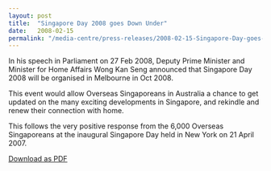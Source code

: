 ```yaml
---
layout: post
title:  "Singapore Day 2008 goes Down Under"
date:   2008-02-15
permalink: "/media-centre/press-releases/2008-02-15-Singapore-Day-goes-down-under!"
---
```


In his speech in Parliament on 27 Feb 2008, Deputy Prime Minister and Minister for Home Affairs Wong Kan Seng announced that Singapore Day 2008 will be organised in Melbourne in Oct 2008.

This event would allow Overseas Singaporeans in Australia a chance to get updated on the many exciting developments in Singapore, and rekindle and renew their connection with home.

This follows the very positive response from the 6,000 Overseas Singaporeans at the inaugural Singapore Day held in New York on 21 April 2007.

[Download as PDF](https://www.strategygroup.gov.sg/media-centre/press-releases/article/GetPdf/singapore-day-goes-down-under/)
